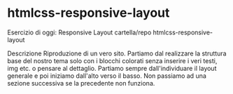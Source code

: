 # htmlcss-responsive-layout

Esercizio di oggi: Responsive Layout
cartella/repo htmlcss-responsive-layout

Descrizione
Riproduzione di un vero sito.
Partiamo dal realizzare la struttura base del nostro tema solo con i blocchi colorati senza inserire i veri testi, img etc. o pensare al dettaglio.
Partiamo sempre dall'individuare il layout generale e poi iniziamo dall'alto verso il basso. Non passiamo ad una sezione successiva se la precedente non funziona.